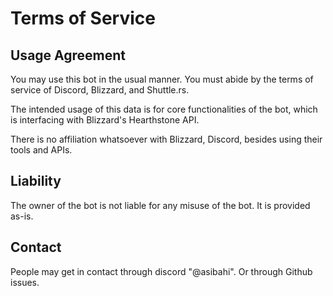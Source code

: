 # Terms of Service
## Usage Agreement
You may use this bot in the usual manner. You must abide by the terms of service of Discord, Blizzard, and Shuttle.rs.

The intended usage of this data is for core functionalities of the bot, which is interfacing with Blizzard's Hearthstone API.

There is no affiliation whatsoever with Blizzard, Discord, besides using their tools and APIs.

## Liability
The owner of the bot is not liable for any misuse of the bot. It is provided as-is.

## Contact
People may get in contact through discord "@asibahi". Or through Github issues.